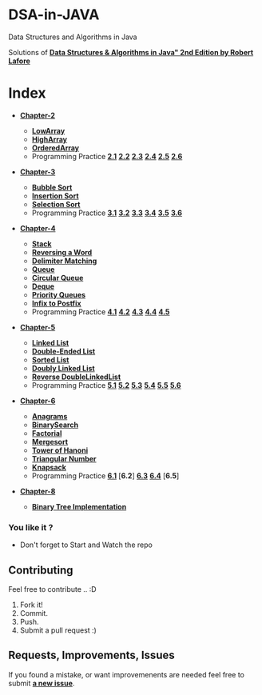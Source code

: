 # DSA-in-JAVA
Data Structures and Algorithms in Java 

Solutions of [**Data Structures & Algorithms in Java" 2nd Edition by Robert Lafore**](data_structures_and_algorithms_in_javatqw_darksiderg.pdf)

# Index
  - [**Chapter-2**](https://github.com/srsandy/DSA-in-JAVA/tree/master/Chapter-2)
    - [**LowArray**](https://github.com/srsandy/DSA-in-JAVA/blob/master/Chapter-2/lowArrayApp.java)
    - [**HighArray**](https://github.com/srsandy/DSA-in-JAVA/blob/master/Chapter-2/highArrayApp.java)
    - [**OrderedArray**](https://github.com/srsandy/DSA-in-JAVA/blob/master/Chapter-2/orderedArray.java)
    - Programming Practice
      [**2.1**](https://github.com/srsandy/DSA-in-JAVA/blob/master/Chapter-2/highArrayApp.java) [**2.2**](https://github.com/srsandy/DSA-in-JAVA/blob/master/Chapter-2/highArrayApp.java) [**2.3**](https://github.com/srsandy/DSA-in-JAVA/blob/master/Chapter-2/highArrayApp.java) [**2.4**](https://github.com/srsandy/DSA-in-JAVA/blob/master/Chapter-2/orderedArray.java) [**2.5**](https://github.com/srsandy/DSA-in-JAVA/blob/master/Chapter-2/orderedArray.java) [**2.6**](https://github.com/srsandy/DSA-in-JAVA/blob/master/Chapter-2/highArrayApp.java)
      
- [**Chapter-3**](https://github.com/srsandy/DSA-in-JAVA/tree/master/Chapter-3)
  - [**Bubble Sort**](https://github.com/srsandy/DSA-in-JAVA/blob/master/Chapter-3/bubbleSort.java)
  - [**Insertion Sort**](https://github.com/srsandy/DSA-in-JAVA/blob/master/Chapter-3/insertionSort.java)
  - [**Selection Sort**](https://github.com/srsandy/DSA-in-JAVA/blob/master/Chapter-3/selectionSort.java)
  - Programming Practice
    [**3.1**](https://github.com/srsandy/DSA-in-JAVA/blob/master/Chapter-3/bubbleSort.java) [**3.2**](https://github.com/srsandy/DSA-in-JAVA/blob/master/Chapter-3/insertionSort.java) [**3.3**](https://github.com/srsandy/DSA-in-JAVA/blob/master/Chapter-3/insertionSort.java) [**3.4**](https://github.com/srsandy/DSA-in-JAVA/blob/master/Chapter-3/bubbleSort.java) [**3.5**](https://github.com/srsandy/DSA-in-JAVA/blob/master/Chapter-3/insertionSort.java) [**3.6**](https://github.com/srsandy/DSA-in-JAVA/blob/master/Chapter-3/insertionSort.java)
    
- [**Chapter-4**](https://github.com/srsandy/DSA-in-JAVA/tree/master/Chapter-4)
  - [**Stack**](https://github.com/srsandy/DSA-in-JAVA/blob/master/Chapter-4/StackApp.java)
  - [**Reversing a Word**](https://github.com/srsandy/DSA-in-JAVA/blob/master/Chapter-4/ReverseApp.java)
  - [**Delimiter Matching**](https://github.com/srsandy/DSA-in-JAVA/blob/master/Chapter-4/BracketsApp.java)
  - [**Queue**](https://github.com/srsandy/DSA-in-JAVA/blob/master/Chapter-4/QueueApp.java)
  - [**Circular Queue**](https://github.com/srsandy/DSA-in-JAVA/blob/master/Chapter-4/CircularQueue.java)
  - [**Deque**](https://github.com/srsandy/DSA-in-JAVA/blob/master/Chapter-4/DeQueueApp.java)
  - [**Priority Queues**](https://github.com/srsandy/DSA-in-JAVA/blob/master/Chapter-4/PriorityQueue.java)
  - [**Infix to Postfix**](https://github.com/srsandy/DSA-in-JAVA/blob/master/Chapter-4/infixPostfix.java)
  - Programming Practice
    [**4.1**](https://github.com/srsandy/DSA-in-JAVA/blob/master/Chapter-4/CircularQueue.java) [**4.2**](https://github.com/srsandy/DSA-in-JAVA/blob/master/Chapter-4/CircularDeque.java) [**4.3**](https://github.com/srsandy/DSA-in-JAVA/blob/master/Chapter-4/DeQueueApp.java) [**4.4**](https://github.com/srsandy/DSA-in-JAVA/blob/master/Chapter-4/PriorityQueue.java) [**4.5**](https://github.com/srsandy/DSA-in-JAVA/blob/master/Chapter-4/CheckOutApp.java)
  
- [**Chapter-5**](https://github.com/srsandy/DSA-in-JAVA/tree/master/Chapter-5)
  - [**Linked List**](https://github.com/srsandy/DSA-in-JAVA/blob/master/Chapter-5/SingleEnded.java)
  - [**Double-Ended List**](https://github.com/srsandy/DSA-in-JAVA/blob/master/Chapter-5/DoubleEnded.java)
  - [**Sorted List**](https://github.com/srsandy/DSA-in-JAVA/blob/master/Chapter-5/PriorityLinkedlist.java)
  - [**Doubly Linked List**](https://github.com/srsandy/DSA-in-JAVA/blob/master/Chapter-5/DoubleLinklist.java)
  - [**Reverse DoubleLinkedList**](https://github.com/srsandy/Data-Structures-and-Algorithms-in-Java-2nd-Edition-by-Robert-Lafore/blob/master/Chapter-5/ReverseDoubleLinkedList.java)
  - Programming Practice
    [**5.1**](https://github.com/srsandy/DSA-in-JAVA/blob/master/Chapter-5/PriorityLinkedlist.java) [**5.2**](https://github.com/srsandy/DSA-in-JAVA/blob/master/Chapter-5/DequeueList.java) [**5.3**](https://github.com/srsandy/DSA-in-JAVA/blob/master/Chapter-5/CircularList.java) [**5.4**](https://github.com/srsandy/DSA-in-JAVA/blob/master/Chapter-5/StackList.java) [**5.5**](https://github.com/srsandy/DSA-in-JAVA/blob/master/Chapter-5/JosephusProblem.java) [**5.6**](https://github.com/srsandy/DSA-in-JAVA/blob/master/Chapter-5/MatrixList.java)
  
- [**Chapter-6**](https://github.com/srsandy/DSA-in-JAVA/tree/master/Chapter-6)
  - [**Anagrams**](https://github.com/srsandy/DSA-in-JAVA/blob/master/Chapter-6/Anagram.java)
  - [**BinarySearch**](https://github.com/srsandy/DSA-in-JAVA/blob/master/Chapter-6/BinarySearch.java)
  - [**Factorial**](https://github.com/srsandy/DSA-in-JAVA/blob/master/Chapter-6/Factorial.java)
  - [**Mergesort**](https://github.com/srsandy/DSA-in-JAVA/blob/master/Chapter-6/MergeSort.java)
  - [**Tower of Hanoni**](https://github.com/srsandy/Data-Structures-and-Algorithms-in-Java-2nd-Edition-by-Robert-Lafore/blob/master/Chapter-6/TowerHanoi.java)
  - [**Triangular Number**](https://github.com/srsandy/Data-Structures-and-Algorithms-in-Java-2nd-Edition-by-Robert-Lafore/blob/master/Chapter-6/Triangular.java)
  - [**Knapsack**](https://github.com/srsandy/Data-Structures-and-Algorithms-in-Java-2nd-Edition-by-Robert-Lafore/tree/master/Chapter-6/Knapsack)
  - Programming Practice
    [**6.1**](https://github.com/srsandy/DSA-in-JAVA/blob/master/Chapter-6/RecursiveMultiplication.java) [**6.2**] [**6.3**](https://github.com/srsandy/Data-Structures-and-Algorithms-in-Java-2nd-Edition-by-Robert-Lafore/blob/master/Chapter-6/NumberPower.java) [**6.4**](https://github.com/srsandy/Data-Structures-and-Algorithms-in-Java-2nd-Edition-by-Robert-Lafore/blob/master/Chapter-6/Knapsack/Knapsack_OneSolution.java) [**6.5**] 
- [**Chapter-8**](https://github.com/srsandy/DSA-in-JAVA/tree/master/Chapter-8)
  - [**Binary Tree Implementation**](https://github.com/srsandy/DSA-in-JAVA/blob/master/Chapter-8/BinaryTreeImplementation.java)


### You like it ?
- Don't forget to Start and Watch the repo 

## Contributing
Feel free to contribute .. :D

1. Fork it!
2. Commit.
3. Push.
5. Submit a pull request :)

## Requests, Improvements, Issues

If you found a mistake, or want improvemenents are needed feel free to submit [**a new issue**](https://github.com/srsandy/DSA-in-JAVA/issues).

